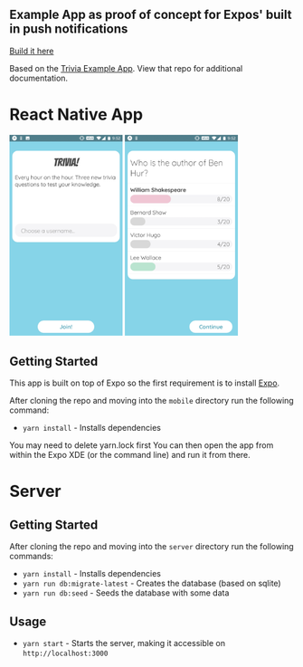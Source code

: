 ## Example App as proof of concept for Expos' built in push notifications

[Build it here](https://learn.handlebarlabs.com/p/master-push-notifications-in-react-native)

Based on the [Trivia Example App](https://github.com/HandlebarLabs/trivia-app). View that repo for additional documentation.

# React Native App

<img src="./mobile/assets/trivia_app_screen_1.jpg" alt="screen1" width="200"/>
<img src="./mobile/assets/trivia_app_screen_2.jpg" alt="screen2" width="200"/>

## Getting Started

This app is built on top of Expo so the first requirement is to install [Expo](https://expo.io/learn).

After cloning the repo and moving into the `mobile` directory run the following command:

- `yarn install` - Installs dependencies

You may need to delete yarn.lock first
You can then open the app from within the Expo XDE (or the command line) and run it from there.

# Server

## Getting Started

After cloning the repo and moving into the `server` directory run the following commands:

- `yarn install` - Installs dependencies
- `yarn run db:migrate-latest` - Creates the database (based on sqlite)
- `yarn run db:seed` - Seeds the database with some data

## Usage

- `yarn start` - Starts the server, making it accessible on `http://localhost:3000`
